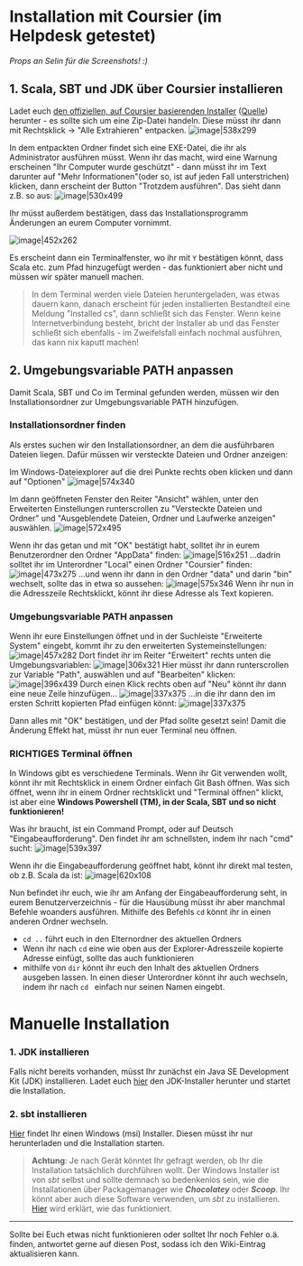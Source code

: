# Installation mit Coursier (im Helpdesk getestet)

_Props an Selin für die Screenshots! :)_

## 1. Scala, SBT und JDK über Coursier installieren

Ladet euch [den offiziellen, auf Coursier basierenden Installer](https://github.com/coursier/launchers/raw/master/cs-x86_64-pc-win32.zip) ([Quelle](https://docs.scala-lang.org/getting-started/index.html)) herunter - es sollte sich um eine Zip-Datei handeln. Diese müsst ihr dann mit Rechtsklick -> "Alle Extrahieren" entpacken.
![image|538x299](resources/s01.png)

In dem entpackten Ordner findet sich eine EXE-Datei, die ihr als Administrator ausführen müsst. Wenn ihr das macht, wird eine Warnung erscheinen "Ihr Computer wurde geschützt" - dann müsst ihr im Text darunter auf "Mehr Informationen"(oder so, ist auf jeden Fall unterstrichen) klicken, dann erscheint der Button "Trotzdem ausführen". Das sieht dann z.B. so aus:
![image|530x499](resources/s02.png)

Ihr müsst außerdem bestätigen, dass das Installationsprogramm Änderungen an eurem Computer vornimmt.

![image|452x262](resources/s03.png)

Es erscheint dann ein Terminalfenster, wo ihr mit `Y` bestätigen könnt, dass Scala etc. zum Pfad hinzugefügt werden - das funktioniert aber nicht und müssen wir später manuell machen.

> In dem Terminal werden viele Dateien heruntergeladen, was etwas dauern kann, danach erscheint für jeden installierten Bestandteil eine Meldung "Installed cs", dann schließt sich das Fenster. Wenn keine Internetverbindung besteht, bricht der Installer ab und das Fenster schließt sich ebenfalls - im Zweifelsfall einfach nochmal ausführen, das kann nix kaputt machen!

## 2. Umgebungsvariable PATH anpassen

Damit Scala, SBT und Co im Terminal gefunden werden, müssen wir den Installationsordner zur Umgebungsvariable PATH hinzufügen.

### Installationsordner finden

Als erstes suchen wir den Installationsordner, an dem die ausführbaren Dateien liegen. Dafür müssen wir versteckte Dateien und Ordner anzeigen:

Im Windows-Dateiexplorer auf die drei Punkte rechts oben klicken und dann auf "Optionen"
![image|574x340](resources/s04.png)

Im dann geöffneten Fenster den Reiter "Ansicht" wählen, unter den Erweiterten Einstellungen runterscrollen zu "Versteckte Dateien und Ordner" und "Ausgeblendete Dateien, Ordner und Laufwerke anzeigen" auswählen.
![image|572x495](resources/s05.png)

Wenn ihr das getan und mit "OK" bestätigt habt, solltet ihr in eurem Benutzerordner den Ordner "AppData" finden:
![image|516x251](resources/s06.png)
...dadrin solltet ihr im Unterordner "Local" einen Ordner "Coursier" finden:
![image|473x275](resources/s07.png)
...und wenn ihr dann in den Ordner "data" und darin "bin" wechselt, sollte das in etwa so aussehen:
![image|575x346](resources/s08.png)
Wenn ihr nun in die Adresszeile Rechtsklickt, könnt ihr diese Adresse als Text kopieren.

### Umgebungsvariable PATH anpassen

Wenn ihr eure Einstellungen öffnet und in der Suchleiste "Erweiterte System" eingebt, kommt ihr zu den erweiterten Systemeinstellungen:
![image|457x282](resources/s09.png)
Dort findet ihr im Reiter "Erweitert" rechts unten die Umgebungsvariablen:
![image|306x321](resources/s10.png)
Hier müsst ihr dann runterscrollen zur Variable "Path", auswählen und auf "Bearbeiten" klicken:
![image|396x439](resources/s11.png)
Durch einen Klick rechts oben auf "Neu" könnt ihr dann eine neue Zeile hinzufügen...
![image|337x375](resources/s12.png)
...in die ihr dann den im ersten Schritt kopierten Pfad einfügen könnt:
![image|337x375](resources/s13.png)

Dann alles mit "OK" bestätigen, und der Pfad sollte gesetzt sein!
Damit die Änderung Effekt hat, müsst ihr nun euer Terminal neu öffnen.

### RICHTIGES Terminal öffnen

In Windows gibt es verschiedene Terminals. Wenn ihr Git verwenden wollt, könnt ihr mit Rechtsklick in einem Ordner einfach Git Bash öffnen. Was sich öffnet, wenn ihr in einem Ordner rechtsklickt und "Terminal öffnen" klickt, ist aber eine **Windows Powershell (TM), in der Scala, SBT und so nicht funktionieren!**

Was ihr braucht, ist ein Command Prompt, oder auf Deutsch "Eingabeaufforderung". Den findet ihr am schnellsten, indem ihr nach "cmd" sucht:
![image|539x397](resources/s14.png)

Wenn ihr die Eingabeaufforderung geöffnet habt, könnt ihr direkt mal testen, ob z.B. Scala da ist:
![image|620x108](resources/s15.png)

Nun befindet ihr euch, wie ihr am Anfang der Eingabeaufforderung seht, in eurem Benutzerverzeichnis - für die Hausübung müsst ihr aber manchmal Befehle woanders ausführen. Mithilfe des Befehls `cd` könnt ihr in einen anderen Ordner wechseln.

- `cd ..` führt euch in den Elternordner des aktuellen Ordners
- Wenn ihr nach `cd` eine wie oben aus der Explorer-Adresszeile kopierte Adresse einfügt, sollte das auch funktionieren
- mithilfe von `dir` könnt ihr euch den Inhalt des aktuellen Ordners ausgeben lassen. In einen dieser Unterordner könnt ihr auch wechseln, indem ihr nach `cd ` einfach nur seinen Namen eingebt.

# Manuelle Installation

### 1. JDK installieren

Falls nicht bereits vorhanden, müsst Ihr zunächst ein Java SE Development Kit (JDK) installieren. Ladet euch [hier](https://www.oracle.com/java/technologies/downloads/#jdk19-windows) den JDK-Installer herunter und startet die Installation.

### 2. sbt installieren

[Hier](https://www.scala-sbt.org/1.x/docs/Installing-sbt-on-Windows.html) findet Ihr einen Windows (msi) Installer. Diesen müsst ihr nur herunterladen und die Installation starten.

> **Achtung**: Je nach Gerät könntet Ihr gefragt werden, ob Ihr die Installation tatsächlich durchführen wollt. Der Windows Installer ist von _sbt_ selbst und sollte demnach so bedenkenlos sein, wie die Installationen über Packagemanager wie **_Chocolatey_** oder **_Scoop_**. Ihr könnt aber auch diese Software verwenden, um _sbt_ zu installieren. [Hier](https://www.scala-sbt.org/1.x/docs/Installing-sbt-on-Windows.html) wird erklärt, wie das funktioniert.

---

Sollte bei Euch etwas nicht funktionieren oder solltet Ihr noch Fehler o.ä. finden, antwortet gerne auf diesen Post, sodass ich den Wiki-Eintrag aktualisieren kann.
